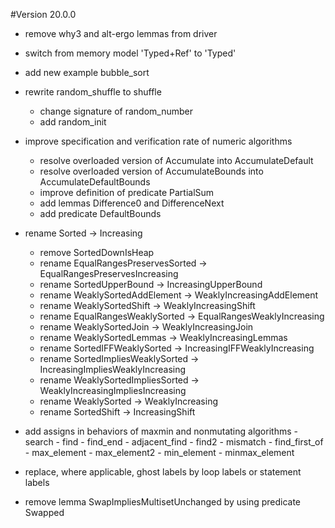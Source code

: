
#Version 20.0.0

- remove why3 and alt-ergo lemmas from driver

- switch from memory model 'Typed+Ref' to 'Typed'

- add new example bubble_sort

- rewrite random_shuffle to shuffle
	- change signature of random_number 
	- add random_init

- improve specification and verification rate of numeric algorithms
	- resolve overloaded version of Accumulate into AccumulateDefault
	- resolve overloaded version of AccumulateBounds into AccumulateDefaultBounds
	- improve definition of predicate PartialSum
	- add lemmas Difference0 and DifferenceNext
	- add predicate DefaultBounds

- rename Sorted -> Increasing
	- remove SortedDownIsHeap
	- rename EqualRangesPreservesSorted -> EqualRangesPreservesIncreasing
	- rename SortedUpperBound -> IncreasingUpperBound
	- rename WeaklySortedAddElement -> WeaklyIncreasingAddElement
	- rename WeaklySortedShift -> WeaklyIncreasingShift
	- rename EqualRangesWeaklySorted -> EqualRangesWeaklyIncreasing
	- rename WeaklySortedJoin -> WeaklyIncreasingJoin
	- rename WeaklySortedLemmas -> WeaklyIncreasingLemmas
	- rename SortedIFFWeaklySorted -> IncreasingIFFWeaklyIncreasing
	- rename SortedImpliesWeaklySorted -> IncreasingImpliesWeaklyIncreasing
	- rename WeaklySortedImpliesSorted -> WeaklyIncreasingImpliesIncreasing
	- rename WeaklySorted -> WeaklyIncreasing
	- rename SortedShift -> IncreasingShift

- add assigns in behaviors of maxmin and nonmutating algorithms
        - search
        - find
        - find_end
        - adjacent_find
        - find2
        - mismatch
        - find_first_of
        - max_element
        - max_element2
        - min_element
        - minmax_element

- replace, where applicable, ghost labels by loop labels or statement labels

- remove lemma SwapImpliesMultisetUnchanged by using predicate Swapped

